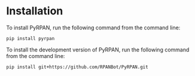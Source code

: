 # Installation

To install PyRPAN, run the following command from the command line:

```
pip install pyrpan
```

To install the development version of PyRPAN, run the following command from the command line:

```
pip install git+https://github.com/RPANBot/PyRPAN.git
```
